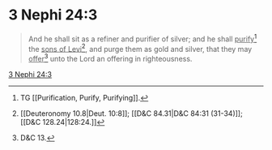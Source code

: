 # 3 Nephi 24:3

> And he shall sit as a refiner and purifier of silver; and he shall <u>purify</u>[^a] the <u>sons of Levi</u>[^b], and purge them as gold and silver, that they may <u>offer</u>[^c] unto the Lord an offering in righteousness.

[3 Nephi 24:3](https://www.churchofjesuschrist.org/study/scriptures/bofm/3-ne/24?lang=eng&id=p3#p3)


[^a]: TG [[Purification, Purify, Purifying]].
[^b]: [[Deuteronomy 10.8|Deut. 10:8]]; [[D&C 84.31|D&C 84:31 (31-34)]]; [[D&C 128.24|128:24.]]
[^c]: D&C 13.
